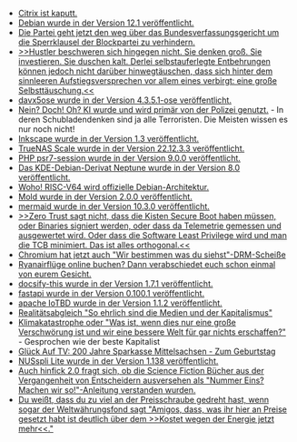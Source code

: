 * [Citrix ist kaputt.](https://www.bleepingcomputer.com/news/security/over-15k-citrix-servers-likely-vulnerable-to-cve-2023-3519-attacks/)
* [Debian wurde in der Version 12.1 veröffentlicht.](https://www.phoronix.com/news/Debian-12.1-Released)
* [Die Partei geht jetzt den weg über das Bundesverfassungsgericht um die Sperrklausel der Blockpartei zu verhindern.](https://www.die-partei.de/2023/07/23/sperrklausel-nein-danke/)
* [>>Hustler beschweren sich hingegen nicht. Sie denken groß. Sie investieren. Sie duschen kalt. Derlei selbstauferlegte Entbehrungen können jedoch nicht darüber hinwegtäuschen, dass sich hinter dem sinnleeren Aufstiegsversprechen vor allem eines verbirgt: eine große Selbsttäuschung.<<](https://netzpolitik.org/2023/breakpoint-das-rezept-um-reich-zu-werden/)
* [davx5ose wurde in der Version 4.3.5.1-ose veröffentlicht.](https://github.com/bitfireAT/davx5-ose/releases/tag/v4.3.5.1-ose)
* [Nein? Doch! Oh? KI wurde und wird primär von der Polizei genutzt.](https://blog.fefe.de/?ts=9a40ecdd) - In deren Schubladendenken sind ja alle Terroristen. Die Meisten wissen es nur noch nicht!
* [Inkscape wurde in der Version 1.3 veröffentlicht.](https://www.phoronix.com/news/Inkscape-1.3-Released)
* [TrueNAS Scale wurde in der Version 22.12.3.3 veröffentlicht.](https://github.com/truenas/documentation/releases/tag/TS22.12.3.3)
* [PHP psr7-session wurde in der Version 9.0.0 veröffentlicht.](https://github.com/psr7-sessions/storageless/releases/tag/9.0.0)
* [Das KDE-Debian-Derivat Neptune wurde in der Version 8.0 veröffentlicht.](https://www.linux-magazin.de/news/neptune-8-0-juna-baut-auf-debian-12-bookworm/)
* [Woho! RISC-V64 wird offizielle Debian-Architektur.](https://www.linux-magazin.de/news/risc-v64-wird-offizielle-debian-architektur/)
* [Mold wurde in der Version 2.0.0 veröffentlicht.](https://github.com/rui314/mold/releases/tag/v2.0.0)
* [mermaid wurde in der Version 10.3.0 veröffentlicht.](https://github.com/mermaid-js/mermaid/releases/tag/v10.3.0)
* [>>Zero Trust sagt nicht, dass die Kisten Secure Boot haben müssen, oder Binaries signiert werden, oder dass da Telemetrie gemessen und ausgewertet wird. Oder dass die Software Least Privilege wird und man die TCB minimiert. Das ist alles orthogonal.<<](https://blog.fefe.de/?ts=9a3c8805)
* [Chromium hat jetzt auch "Wir bestimmen was du siehst"-DRM-Scheiße](https://blog.fefe.de/?ts=9a3fa96c)
* [Ryanairflüge online buchen? Dann verabschiedet euch schon einmal von eurem Gesicht.](https://noyb.eu/de/booking-ryanair-flight-trough-online-travel-agent-might-hold-nasty-surprise)
* [docsify-this wurde in der Version 1.7.1 veröffentlicht.](https://github.com/hibbitts-design/docsify-this/releases/tag/v1.7.1)
* [fastapi wurde in der Version 0.100.1 veröffentlicht.](https://github.com/tiangolo/fastapi/releases/tag/0.100.1)
* [apache IoTBD wurde in der Version 1.1.2 veröffentlicht.](https://github.com/apache/iotdb/releases/tag/v1.1.2)
* [Realitätsabgleich "So ehrlich sind die Medien und der Kapitalismus"](https://blog.fefe.de/?ts=9a3acccc)
* [Klimakatastrophe oder "Was ist, wenn dies nur eine große Verschwörung ist und wir eine bessere Welt für gar nichts erschaffen?"](https://blog.fefe.de/?ts=9a3d3bcb) - Gesprochen wie der beste Kapitalist
* [Glück Auf TV: 200 Jahre Sparkasse Mittelsachsen - Zum Geburtstag](https://www.youtube.com/watch?v=ndEyE6zGWiU)
* [NUSspli Lite wurde in der Version 1.138 veröffentlicht.](https://wiidatabase.de/nusspli-lite-v1-138/)
* [Auch hinfick 2.0 fragt sich, ob die Science Fiction Bücher aus der Vergangenheit von Entscheidern ausversehen als "Nummer Eins? Machen wir so!"-Anleitung verstanden wurden.](https://tuxproject.de/blog/2023/07/momentaufnahme-zum-zustand-des-world-wide-web-internet/)
* [Du weißt, dass du zu viel an der Preisschraube gedreht hast, wenn sogar der Weltwährungsfond sagt "Amigos, dass, was ihr hier an Preise gesetzt habt ist deutlich über dem >>Kostet wegen der Energie jetzt mehr<<."](https://blog.fefe.de/?ts=9a3bd818)
